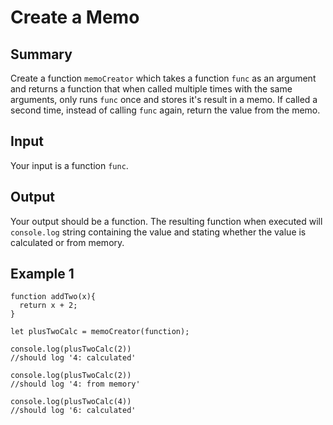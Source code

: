 # Create a Memo

## Summary

Create a function `memoCreator` which takes a function `func` as an argument and returns a function that when called multiple times with the same arguments, only runs `func` once and stores it's result in a memo. If called a second time, instead of calling `func` again, return the value from the memo.

## Input

Your input is a function `func`.

## Output

Your output should be a function. The resulting function when executed will `console.log` string containing the value and stating whether the value is calculated or from memory.

## Example 1

```
function addTwo(x){
  return x + 2;
}

let plusTwoCalc = memoCreator(function);

console.log(plusTwoCalc(2))
//should log '4: calculated'

console.log(plusTwoCalc(2))
//should log '4: from memory'

console.log(plusTwoCalc(4))
//should log '6: calculated'
```